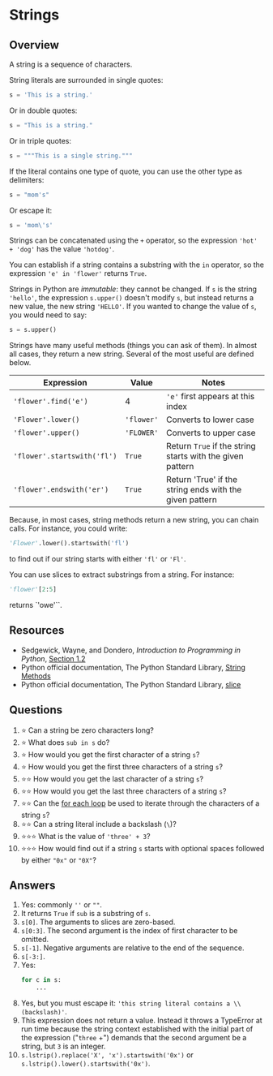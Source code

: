 # Strings
## Overview
A string is a sequence of characters.

String literals are surrounded in single quotes:
```python
s = 'This is a string.'
```
Or in double quotes:
```python
s = "This is a string."
```
Or in triple quotes:
```python
s = """This is a single string."""
```
If the literal contains one type of quote, you can use the other type as delimiters:
```python
s = "mom's"
```
Or escape it:
```python
s = 'mom\'s'
```

Strings can be concatenated using the `+` operator, so the expression `'hot' + 'dog'` has the value `'hotdog'`.

You can establish if a string contains a substring with the `in` operator, so the expression `'e' in 'flower'` returns `True`.

Strings in Python are *immutable*: they cannot be changed. If `s` is the string `'hello'`, the expression `s.upper()` doesn't modify `s`, but instead returns a new value, the new string `'HELLO'`. If you wanted to change the value of `s`, you would need to say:
```python
s = s.upper()
```

Strings have many useful methods (things you can ask of them). In almost all cases, they return a new string. Several of the most useful are defined below.

Expression | Value | Notes
---|---|---
`'flower'.find('e')`|4|`'e'` first appears at this index
`'Flower'.lower()`|`'flower'`|Converts to lower case
`'flower'.upper()`|`'FLOWER'`|Converts to upper case
`'flower'.startswith('fl')`|`True`|Return `True` if the string starts with the given pattern
`'flower'.endswith('er')`|`True`|Return 'True' if the string ends with the given pattern

Because, in most cases, string methods return a new string, you can chain calls. For instance, you could write:
```python
'Flower'.lower().startswith('fl')
```
to find out if our string starts with either `'fl'` or `'Fl'`.

You can use slices to extract substrings from a string. For instance:
```python
'flower'[2:5]
```
returns `'owe'``.

## Resources
- Sedgewick, Wayne, and Dondero, *Introduction to Programming in Python*, [Section 1.2](https://introcs.cs.princeton.edu/python/12types/)
- Python official documentation, The Python Standard Library, [String Methods](https://docs.python.org/3/library/stdtypes.html#string-methods)
- Python official documentation, The Python Standard Library, [slice](https://docs.python.org/3/library/functions.html#slice)

## Questions
1. :star: Can a string be zero characters long?
1. :star: What does `sub in s` do?
1. :star: How would you get the first character of a string `s`?
1. :star: How would you get the first three characters of a string `s`?
1. :star::star: How would you get the last character of a string `s`?
1. :star::star: How would you get the last three characters of a string `s`?
1. :star::star: Can the [for each loop](../control_structures/loops.md#for-each-loops) be used to iterate through the characters of a string `s`?
1. :star::star: Can a string literal include a backslash (`\`)?
1. :star::star::star: What is the value of `'three' + 3`?
1. :star::star::star: How would find out if a string `s` starts with optional spaces followed by either `"0x"` or `"0X"`?

## Answers
1. Yes: commonly `''` or `""`.
1. It returns `True` if `sub` is a substring of `s`.
1. `s[0]`. The arguments to slices are zero-based.
1. `s[0:3]`. The second argument is the index of first character to be omitted.
1. `s[-1]`. Negative arguments are relative to the end of the sequence.
1. `s[-3:]`.
1. Yes:
    ```python
    for c in s:
        ...
1. Yes, but you must escape it: `'this string literal contains a \\ (backslash)'`.
1. This expression does not return a value. Instead it throws a TypeError at run time because the string context established with the initial part of the expression ("`three` +") demands that the second argument be a string, but `3` is an integer.
1. `s.lstrip().replace('X', 'x').startswith('0x')` or `s.lstrip().lower().startswith('0x')`.
